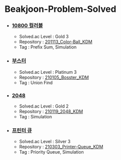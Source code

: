 # Beakjoon-Problem-Solved

* ### [10800 컬러볼](https://www.acmicpc.net/problem/10800)
  * Solved.ac Level : Gold 3 
  * Repository : [201113_Color-Ball_KDM](https://github.com/dmin0211/201113_Color-Ball_KDM)
  * Tag : Prefix Sum, Simulation

* ### [부스터](https://www.acmicpc.net/problem/15955)
  * Solved.ac Level : Platinum 3
  * Repository : [210105_Bosster_KDM](https://github.com/dmin0211/210105-Bosster_KDM)
  * Tag : Union Find

* ### [2048](https://www.acmicpc.net/problem/12100)
  * Solved.ac Level : Gold 2
  * Repository : [210119_2048_KDM](https://github.com/dmin0211/210119_2048_KDM)
  * Tag : Simulation

* ### [프린터 큐](https://www.acmicpc.net/problem/1966)
  * Solved.ac Level : Silver 3
  * Repository : [210303_Printer-Queue_KDM](https://github.com/dmin0211/210303_Printer-Queue_KDM)
  * Tag : Priority Queue, Simulation
